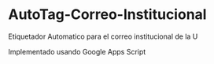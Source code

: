 # AutoTag-Correo-Institucional
Etiquetador Automatico para el correo institucional de la U

Implementado usando Google Apps Script
